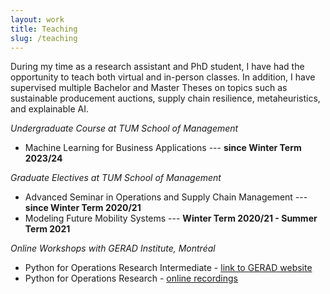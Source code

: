```yaml
---
layout: work
title: Teaching
slug: /teaching
---
```


During my time as a research assistant and PhD student, I have had the opportunity to teach both virtual and in-person classes.
In addition, I have supervised multiple Bachelor and Master Theses on topics such as sustainable producement auctions, supply chain resilience, metaheuristics, and explainable AI. 

*Undergraduate Course at TUM School of Management*
* Machine Learning for Business Applications --- **since Winter Term 2023/24**

*Graduate Electives at TUM School of Management*
* Advanced Seminar in Operations and Supply Chain Management --- **since Winter Term 2020/21**
* Modeling Future Mobility Systems --- **Winter Term 2020/21 - Summer Term 2021**

*Online Workshops with GERAD Institute, Montréal* 
* Python for Operations Research Intermediate - [link to GERAD website](https://www.gerad.ca/fr/events/1964)
* Python for Operations Research - [online recordings](https://www.youtube.com/watch?v=MD2KSd4M68M&list=PLV_P5YiB-jct6AHc_bGBoQZ3dMRmBOAaV)
  
